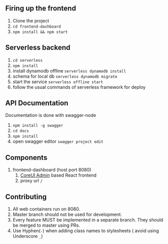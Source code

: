 Firing up the frontend
-
1. Clone the project
2. `cd frontend-dashboard`
3. `npm install && npm start`

Serverless backend
-
1. `cd serverless`
2. `npm install`
3. install dynamodb offline `serverless dynamodb install`
4. schema for local db `serverless dynamodb migrate`
5. start the service `serverless offline start`
6. follow the usual commands of serverless framework for deploy

API Documentation
-
Documentation is done with swagger-node

1. `npm install -g swagger`
2. `cd docs`
2. `npm install`
3. open swagger editor `swagger project edit`



Components
-

1. frontend-dashboard (host port 8080)
    1. [CoreUI Admin](https://github.com/mrholek/CoreUI-React) based React frontend
    2. proxy url `/`



Contributing
-

1. All web containers run on 8080.
2. Master branch should not be used for development.
3. Every feature MUST be implemented in a separate branch. They should be merged to master using PRs.
4. Use Hyphen(`-`) when adding class names to stylesheets ( avoid using Underscore `_`)
